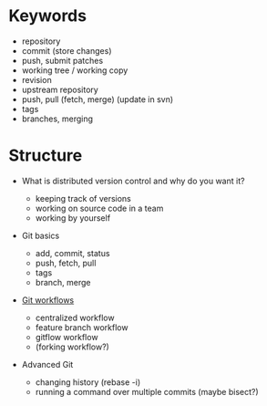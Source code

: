 # Keywords
- repository
- commit (store changes)
- push, submit patches
- working tree / working copy
- revision
- upstream repository
- push, pull (fetch, merge) (update in svn)
- tags
- branches, merging

# Structure

* What is distributed version control and why do you want it?
  - keeping track of versions
  - working on source code in a team
  - working by yourself

* Git basics
  - add, commit, status
  - push, fetch, pull
  - tags
  - branch, merge

* [Git workflows](http://www.atlassian.com/git/workflows#!workflow-overview)
  - centralized workflow
  - feature branch workflow
  - gitflow workflow
  - (forking workflow?)

* Advanced Git
  - changing history (rebase -i)
  - running a command over multiple commits (maybe bisect?)
